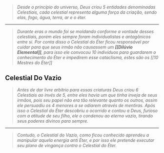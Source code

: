 > *Desde o princípio do universo, Deus criou 5 entidades denominadas Celestiais, cada celestial representa alguma força da criação, sendo elas, fogo, água, terra, ar e o éter.*
---
> *Durante eras o mundo foi se moldando conforme a vontade desses celestiais, porém eles sempre foram individualistas e antagônicos entre si. Por conta disso o Celestial do Éter ficou responsável por cuidar para que seus irmão não causassem um  **[[Dilúvio Elemental]]**, para isso ele convocou 10 indivíduos para guardarem o conhecimento do Éter e impedirem esse cataclisma, estes são os [[10 Mestres do Éter]]*
##  Celestial Do Vazio
> *Antes de dar livre arbítrio para essas criaturas Deus criou 6 Celestiais ao invés de 5, entre eles havia um que tinha inveja de seus irmãos, pois seu papel não era tão relevante quanto os outros, assim ele persuadiu os 4 menores a se odiarem através de mentiras. Após isso o Celestial do Éter descobriu o ocorrido e contou a Deus, furioso com a atitude de seu filho, ele o condenou ao eterno vazio, tirando seus poderes divinos para sempre.*
---
> *Contudo, o Celestial do Vazio, como ficou conhecido aprendeu a manipular aquela energia anti Éter, e por isso ele pretende executar seu plano de vingança contra o Celestial do Éter.*



